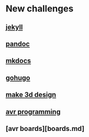 # New challenges

## [jekyll](jekyll.md)
## [pandoc](pandoc.md)
## [mkdocs](mkdocs.md)
## [gohugo](gohugo.md)
## [make 3d design](https://www.reviewstown.com/product/123d-catch/)
## [avr programming](avr.md)
## [avr boards][boards.md]